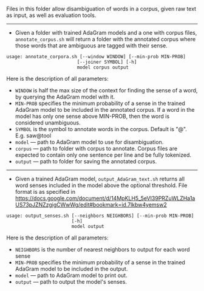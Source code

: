 Files in this folder allow disambiguation of words in a corpus, given
raw text as input, as well as evaluation tools.

*********************************************************************

- Given a folder with trained AdaGram models and a one with corpus files, 
  `annotate_corpus.sh` will return a folder with the annotated corpus where 
  those words that are ambiguous are tagged with their sense.
```
usage: annotate_corpora.sh [--window WINDOW] [--min-prob MIN-PROB] 
						  [--joiner SYMBOL] [-h] 
                		  model corpus output
```
Here is the description of all parameters:
* `WINDOW` is half the max size of the context for finding
  the sense of a word, by querying the AdaGram model with it.
* `MIN-PROB` specifies the minimum probability of a sense in the trained
  AdaGram model to be included in the annotated corpus. If a word in the model
  has only one sense above MIN-PROB, then the word is considered unambiguous.
* `SYMBOL` is the symbol to annotate words in the corpus. Default is "@".
  E.g. saw@tool
* `model` — path to AdaGram model to use for disambiguation.
* `corpus` — path to folder with corpus to annotate. Corpus files are expected 
  to contain only one sentence per line and be fully tokenized.
* `output` — path to folder for saving the annotated corpus.

******************************************************************************

- Given a trained AdaGram model, `output_AdaGram_text.sh` returns all word
  senses included in the model above the optional threshold. File format
  is as specified in 
  https://docs.google.com/document/d/14MpKLH5_5eVI39PRZuWLZHa1aUS73pJZNZzgigCWwWg/edit#bookmark=id.7lkbw4yemsw2
```
usage: output_senses.sh [--neighbors NEIGHBORS] [--min-prob MIN-PROB] 
						[-h]
                		model output
```
Here is the description of all parameters:
* `NEIGHBORS` is the number of nearest neighbors to output for each word sense
* `MIN-PROB` specifies the minimum probability of a sense in the trained
  AdaGram model to be included in the output.
* `model` — path to AdaGram model to print out.
* `output` — path to output the model's senses.
 
